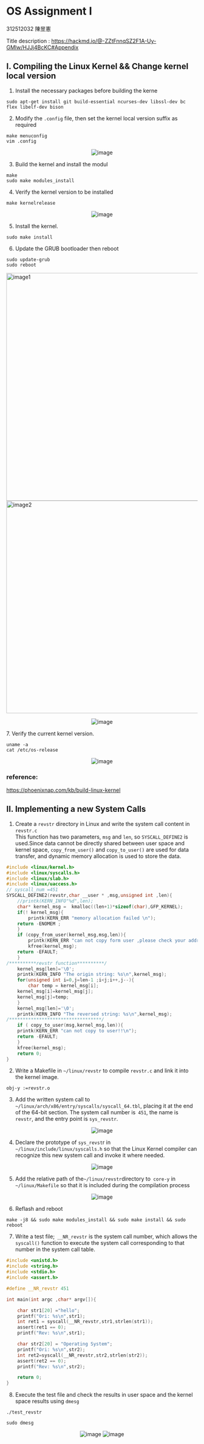 # OS Assignment I 
 
312512032 陳昱憲 
 
Title description : https://hackmd.io/@-ZZtFnnqSZ2F1A-Uy-GMlw/HJJj4BcKC#Appendix  
## I.  Compiling the Linux Kernel &&  Change kernel local version

1. Install the necessary packages before building the kerne
```
sudo apt-get install git build-essential ncurses-dev libssl-dev bc flex libelf-dev bison

```

2. Modify the `.config` file, then set the kernel local version suffix as required
```
make menuconfig
vim .config
```

<!-- ![image](/NYCU_2024_CSIC_Operating_System/assignment1/pictrue/suffix.jpg)  -->
<p align="center">
  <img src="./pictrue/suffix.jpg" alt="image">
</p>


3. Build the kernel and install the modul  

```
make
sudo make modules_install 
```
  
4. Verify the kernel version to be installed  
```
make kernelrelease
```
<!-- ![image](/NYCU_2024_CSIC_Operating_System/assignment1/pictrue/kernelrelease.jpg)   -->

<p align="center">
  <img src="./pictrue/kernelrelease.jpg" alt="image">
</p>

5. Install the kernel.

```
sudo make install
```
6. Update the GRUB bootloader then reboot
```
sudo update-grub
sudo reboot
```

<p float="left">
  <img src="./pictrue/GRUB1.jpg" alt="image1" width="600"/>
  <img src="./pictrue/GRUB2.jpg" alt="image2" width="560"/>
</p>

<p align="center">
  <img src="./pictrue/GRUB3.jpg" alt="image">
</p>
<!--
![image](/NYCU_2024_CSIC_Operating_System/assignment1/pictrue/GRUB1.jpg)![image](/NYCU_2024_CSIC_Operating_System/assignment1/pictrue/GRUB2.jpg)   
![image](/NYCU_2024_CSIC_Operating_System/assignment1/pictrue/GRUB3.jpg)   
-->
7. Verify the current kernel version.

```
uname -a
cat /etc/os-release
```
<p align="center">
  <img src="./pictrue/RESULT1.jpg" alt="image">
</p>
<!--
![image](/NYCU_2024_CSIC_Operating_System/assignment1/pictrue/RESULT1.jpg) 
-->

### reference:  
<https://phoenixnap.com/kb/build-linux-kernel>

## II. Implementing a new System Calls

1. Create a `revstr` directory in Linux and write the system call content in `revstr.c`  
This function has two parameters, `msg` and `len`, so `SYSCALL_DEFINE2` is used.Since data cannot be directly shared between user space and kernel space, `copy_from_user()` and `copy_to_user()` are used for data transfer, and dynamic memory allocation is used to store the data.
```c
#include <linux/kernel.h>
#include <linux/syscalls.h>
#include <linux/slab.h>
#include <linux/uaccess.h>
// syscall_num =451
SYSCALL_DEFINE2(revstr,char __user * ,msg,unsigned int ,len){
    //printk(KERN_INFO"%d",len);
    char* kernel_msg =  kmalloc((len+1)*sizeof(char),GFP_KERNEL);
    if(! kernel_msg){
    	printk(KERN_ERR "memory allocation failed \n");
	return -ENOMEM ;
    }
    if (copy_from_user(kernel_msg,msg,len)){
    	printk(KERN_ERR "can not copy form user ,please check your address!\n");
    	kfree(kernel_msg);
	return -EFAULT;
    }
/**********revstr function**********/
    kernel_msg[len]='\0';
    printk(KERN_INFO "The origin string: %s\n",kernel_msg);
    for(unsigned int i=0,j=len-1 ;i<j;i++,j--){
    	char temp = kernel_msg[i];
	kernel_msg[i]=kernel_msg[j];
	kernel_msg[j]=temp;
    }
    kernel_msg[len]='\0';
    printk(KERN_INFO "The reversed string: %s\n",kernel_msg);
/**********************************/
    if ( copy_to_user(msg,kernel_msg,len)){
   	printk(KERN_ERR "can not copy to user!!\n");
	return -EFAULT;
    }
    kfree(kernel_msg);
    return 0;
}
```
2. Write a Makefile in `~/linux/revstr` to compile `revstr.c` and link it into the kernel image.

```
obj-y :=revstr.o
```
3. Add the written system call to `~/linux/arch/x86/entry/syscalls/syscall_64.tbl`, placing it at the end of the 64-bit section. The system call number is` 451`, the name is` revstr`, and the entry point is `sys_revstr`.


<p align="center">
  <img src="./pictrue/system_call_table.jpg" alt="image">
</p>

<!--
![image](/NYCU_2024_CSIC_Operating_System/assignment1/pictrue/system_call_table.jpg) 
-->
4. Declare the prototype of `sys_revst`r in` ~/linux/include/linux/syscalls.h` so that the Linux Kernel compiler can recognize this new system call and invoke it where needed.

<p align="center">
  <img src="./pictrue/Declare.jpg" alt="image">
</p>


<!--
![image](/NYCU_2024_CSIC_Operating_System/assignment1/pictrue/Declare.jpg) 
-->

5. Add the relative path of the` ~/linux/revstr `directory to` core-y` in `~/linux/Makefile` so that it is included during the compilation process  

<p align="center">
  <img src="./pictrue/core-y.jpg" alt="image">
</p>

<!--
![image](/NYCU_2024_CSIC_Operating_System/assignment1/pictrue/core-y.jpg) 
-->

6. Reflash and reboot
```
make -j8 && sudo make modules_install && sudo make install && sudo reboot
```
7. Write a test file;` __NR_revstr` is the system call number, which allows the `syscall()` function to execute the system call corresponding to that number in the system call table.
```c
#include <unistd.h>
#include <string.h>
#include <stdio.h>
#include <assert.h>

#define __NR_revstr 451

int main(int argc ,char* argv[]){

    char str1[20] ="hello";
    printf("Ori: %s\n",str1);
    int ret1 = syscall(__NR_revstr,str1,strlen(str1));
    assert(ret1 == 0);
    printf("Rev: %s\n",str1);

    char str2[20] = "Operating System";
    printf("Ori: %s\n",str2);
    int ret2=syscall(__NR_revstr,str2,strlen(str2));
    assert(ret2 == 0);
    printf("Rev: %s\n",str2);

    return 0;
}

```


8. Execute the test file and check the results in user space  and the kernel space results using `dmesg`
```
./test_revstr

sudo dmesg
```

<p align="center">
  <img src="./pictrue/result2.jpg" alt="image">
  <img src="./pictrue/result3.jpg" alt="image">
</p>

<!--
![image](/NYCU_2024_CSIC_Operating_System/assignment1/pictrue/result2.jpg) 
![image](/NYCU_2024_CSIC_Operating_System/assignment1/pictrue/result3.jpg) 
-->